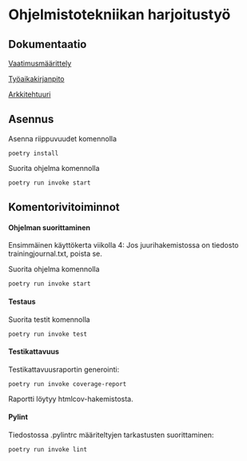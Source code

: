 # Ohjelmistotekniikan harjoitustyö

## Dokumentaatio

[Vaatimusmäärittely](.dokumentaatio/vaatimusmaarittely.md)

[Työaikakirjanpito](./dokumentaatio/tuntikirjanpito.md)

[Arkkitehtuuri](./dokumentaatio/arkkitehtuuri.md)

## Asennus

Asenna riippuvuudet komennolla

`poetry install`

Suorita ohjelma komennolla

`poetry run invoke start`

## Komentorivitoiminnot

#### Ohjelman suorittaminen

Ensimmäinen käyttökerta viikolla 4: Jos juurihakemistossa on tiedosto trainingjournal.txt, poista se.

Suorita ohjelma komennolla

`poetry run invoke start`

#### Testaus

Suorita testit komennolla

`poetry run invoke test`

#### Testikattavuus

Testikattavuusraportin generointi:

`poetry run invoke coverage-report`

Raportti löytyy htmlcov-hakemistosta.

#### Pylint

Tiedostossa .pylintrc määriteltyjen tarkastusten suorittaminen:

`poetry run invoke lint`
